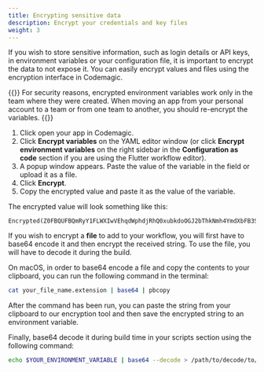 ```yaml
---
title: Encrypting sensitive data
description: Encrypt your credentials and key files
weight: 3
---
```


If you wish to store sensitive information, such as login details or API keys, in environment variables or your configuration file, it is important to encrypt the data to not expose it. You can easily encrypt values and files using the encryption interface in Codemagic.

{{<notebox>}}
For security reasons, encrypted environment variables work only in the team where they were created. When moving an app from your personal account to a team or from one team to another, you should re-encrypt the variables.
{{</notebox>}}

1. Click open your app in Codemagic.
2. Click **Encrypt variables** on the YAML editor window (or click **Encrypt environment variables** on the right sidebar in the **Configuration as code** section if you are using the Flutter workflow editor).
3. A popup window appears. Paste the value of the variable in the field or upload it as a file.
4. Click **Encrypt**. 
5. Copy the encrypted value and paste it as the value of the variable.

The encrypted value will look something like this:

```
Encrypted(Z0FBQUFBQmRyY1FLWXIwVEhqdWphdjRhQ0xubkdoOGJ2bThkNmh4YmdXbFB3S2wyNTN2OERoV3c0YWU0OVBERG42d3Rfc2N0blNDX3FfblZxbUc4d2pWUHJBSVppbXNXNC04U1VqcGlnajZ2VnJVMVFWc3lZZ289)
```

If you wish to encrypt a **file** to add to your workflow, you will first have to base64 encode it and then encrypt the received string. To use the file, you will have to decode it during the build.

On macOS, in order to base64 encode a file and copy the contents to your clipboard, you can run the following command in the terminal:

  ```bash
  cat your_file_name.extension | base64 | pbcopy 
  ```
After the command has been run, you can paste the string from your clipboard to our encryption tool and then save the encrypted string to an environment variable.

Finally, base64 decode it during build time in your scripts section using the following command:

  ```bash
  echo $YOUR_ENVIRONMENT_VARIABLE | base64 --decode > /path/to/decode/to/your_file_name.extension
  ```
